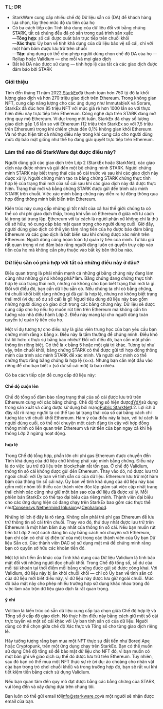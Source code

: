 ### TL; DR

* StarkWare cung cấp nhiều chế độ Dữ liệu sẵn có (DA) để khách hàng lựa chọn, tùy theo mức độ ưu tiên của họ
* Có ba cách tiếp cận Tính khả dụng của dữ liệu đối với bằng chứng STARK, tất cả chúng đều đã có sẵn trong quá trình sản xuất:\
  —**Tổng hợp**: sổ cái được xuất bản trực tiếp trên chuỗi khối\
  —**Xác thực**: Ủy ban về tính khả dụng của dữ liệu bảo vệ sổ cái, chỉ với một hàm băm được lưu trữ trên chuỗi\
  —**Tập**: ứng dụng có thể cho phép người dùng chọn chế độ DA của họ — Rollup hoặc Validium — cho mỗi và mọi giao dịch
* Bất kể DA nào được sử dụng — tính hợp lệ của tất cả các giao dịch được đảm bảo bởi STARK

### Giới thiệu

Tính đến tháng 11 năm 2022,[StarkEx](https://starkware.co/starkex/)đã thanh toán hơn 750 tỷ đô la khối lượng giao dịch và hơn 270 triệu giao dịch trên Ethereum. Trong không gian NFT, cung cấp năng lượng cho các ứng dụng như ImmutableX và Sorare, StarkEx đã đúc hơn 85 triệu NFT với mức giá rẻ hơn 1000 lần so với thực hiện điều này trực tiếp trên Ethereum. Công nghệ dựa trên STARK đang mở rộng quy mô Ethereum. Ví dụ: trong một tuần, StarkEx đã chạy số lượng giao dịch gấp 1,6 lần so với Ethereum (12 triệu trên StarkEx so với 7,5 triệu trên Ethereum) trong khi chiếm chưa đến 0,1% không gian khối Ethereum. Và nó thực hiện tất cả những điều này trong khi cung cấp cho người dùng mức độ bảo mật giống như thể họ đang giải quyết trực tiếp trên Ethereum.

### Làm thế nào để StarkWare đạt được điều này?

Người dùng gửi các giao dịch trên Lớp 2 (StarkEx hoặc StarkNet), các giao dịch này được nhóm và gửi đến một bộ chứng minh STARK. Người chứng minh STARK này biết trạng thái của sổ cái trước và sau khi các giao dịch này được xử lý. Người chứng minh tạo ra bằng chứng STARK chứng thực tính hợp lệ của trạng thái mới của sổ cái sau khi các giao dịch này đã được thực hiện. Trạng thái mới và bằng chứng STARK được gửi đến trình xác minh STARK trên chuỗi. Việc xác minh bằng chứng này diễn ra tự động thông qua hợp đồng thông minh bất biến trên Ethereum.

Kiến trúc này cung cấp những gì tốt nhất của cả hai thế giới: chúng ta có thể có chi phí giao dịch thấp, trong khi vẫn có Ethereum ở giữa với tư cách là trọng tài trung lập. Ethereum với tư cách là người phân xử không chỉ là thứ dễ sở hữu; nó cung cấp bảo mật quan trọng cho người dùng cuối. Giờ đây, người dùng giao dịch có thể yên tâm rằng tiền của họ được bảo đảm bằng Ethereum và các giao dịch là bất biến sau khi chúng được xác minh trên Ethereum. Người dùng cũng hoàn toàn tự quản lý tiền của mình. Tự lưu giữ rất quan trọng vì nó đảm bảo rằng người dùng luôn có quyền truy cập vào tiền của họ mà không cần phụ thuộc vào bất kỳ bên thứ ba nào.

### Dữ liệu sẵn có phù hợp với tất cả những điều này ở đâu?

Điều quan trọng là phải nhấn mạnh cả những gì bằng chứng này đang làm cũng như những gì nó không phải</em>*làm. Bằng chứng đang chứng thực tính hợp lệ của trạng thái mới, nhưng nó không cho bạn biết trạng thái mới là gì. Đối với điều đó, bạn cần dữ liệu sẵn có. Nếu chúng ta chỉ có bằng chứng, thì chuỗi khối biết rằng những gì đã gửi là hợp lệ, nhưng nó không biết trạng thái mới (ví dụ: số dư sổ cái) là gì! Người tiêu dùng dữ liệu này bao gồm những người dùng có giao dịch trong các bằng chứng này. Dữ liệu sẽ được cung cấp cho họ nếu họ muốn rút tiền trên Ethereum mà không cần tin tưởng vào nhà điều hành Lớp 2. Điều này mang lại cho người dùng toàn quyền tự quản lý tiền của họ.</p>

Một ví dụ tương tự cho điều này là giáo viên trung học của bạn yêu cầu bạn chứng minh rằng x bằng x. Điều này là tầm thường để chứng minh. Điều khó trả lời hơn: x thực sự bằng bao nhiêu? Đối với điều đó, bạn cần một phần thông tin riêng biệt. Có thể là x bằng 5 hoặc một giá trị khác. Tương tự như vậy, trên chuỗi khối, bằng chứng STARK có thể được gửi tới hợp đồng thông minh của trình xác minh STARK để xác minh. Và người xác minh có thể chứng thực rằng bằng chứng là hợp lệ (x=x). Nhưng bạn cần một đầu vào riêng để cho bạn biết x (số dư sổ cái mới) là bao nhiêu.

Có ba cách tiếp cận để cung cấp dữ liệu này:

#### Chế độ cuộn lên

Chế độ tổng số đảm bảo rằng trạng thái của sổ cái được lưu trữ trên Ethereum cùng với các bằng chứng. Chế độ tổng số hiện được[dYdX](https://dydx.exchange/)sử dụng trong sản xuất và cũng được sử dụng bởi mạng[Public StarkNet](http://starknet.io/)L2. Lợi ích ở đây rất rõ ràng: người ta có thể tạo lại trạng thái của sổ cái bằng cách chỉ tương tác với chuỗi khối Ethereum. Hàm ý của điều này là bạn, với tư cách là người dùng cuối, có thể nói chuyện một cách đáng tin cậy với hợp đồng thông minh có liên quan trên Ethereum và rút tiền của bạn ngay cả khi hệ thống Lớp 2 ngừng hoạt động.

#### hợp lệ

Trong Chế độ tổng hợp, phần lớn chi phí gas Ethereum được chuyển đến Tính khả dụng của dữ liệu chứ không phải xác minh bằng chứng. Điều này là do việc lưu trữ dữ liệu trên blockchain rất tốn gas. Ở chế độ Validium, thông tin sổ cái không được gửi đến Ethereum. Thay vào đó, nó được lưu trữ ngoài chuỗi với Ủy ban về tính sẵn có của dữ liệu. Ethereum lưu trữ một hàm băm của thông tin sổ cái này. Ủy ban về tính khả dụng của dữ liệu này bao gồm một nhóm tối thiểu các thành viên độc lập giám sát việc cập nhật trạng thái chính xác cũng như giữ một bản sao của dữ liệu đã được xử lý. Mỗi phiên bản StarkEx có thể tạo đại biểu của riêng mình. Thành viên đại biểu cho các ứng dụng hiện có đang chạy trên StarkEx bao gồm các thực thể như[Consensys](https://consensys.net/),[Nethermind](https://nethermind.io/),[Iqlusion](https://iqlusion.io/)và[Cephalopod](https://cephalopod.equipment/).

Những lợi ích ở đây là rõ ràng. Không cần phải trả phí gas Ethereum để lưu trữ thông tin sổ cái trên chuỗi. Thay vào đó, thứ duy nhất được lưu trữ trên Ethereum là một hàm băm duy nhất của thông tin sổ cái. Nếu bạn muốn rút tiền từ Lớp 2 một cách đáng tin cậy bằng cách nói chuyện với Ethereum, bạn chỉ cần có chữ ký điện tử của một trong các thành viên của Ủy ban Dữ liệu Sẵn có. Các thành viên DAC sẽ sử dụng mật mã để chứng minh rằng bạn có quyền sở hữu các khoản tiền đó.

Một lợi ích tiềm ẩn khác của Tính khả dụng của Dữ liệu Validium là tính bảo mật đối với những người đọc chuỗi khối. Trong Chế độ tổng số, số dư của mỗi tài khoản tại thời điểm mỗi bằng chứng được gửi sẽ được công khai. Với Validium, dữ liệu này bị ẩn khỏi chuỗi khối — chỉ có Ủy ban về tính sẵn có của dữ liệu mới biết điều này, vì dữ liệu này được lưu giữ ngoài chuỗi. Mức độ bảo mật này cho phép nhiều trường hợp sử dụng khác nhau trong đó việc làm xáo trộn dữ liệu giao dịch là rất quan trọng.

#### ý chí

Volition là kiến trúc có sẵn dữ liệu cung cấp lựa chọn giữa Chế độ hợp lệ và Tổng số ở cấp độ giao dịch. Nó thực hiện điều này bằng cách giữ một sổ cái trực tuyến và một sổ cái khác với Ủy ban tính sẵn có của dữ liệu. Người dùng có thể chọn giữa chế độ Xác thực và Tổng số cho từng giao dịch riêng lẻ.

Hãy tưởng tượng rằng bạn mua một NFT thực sự đắt tiền như Bored Ape hoặc Cryptopunk, trên một ứng dụng chạy trên StarkEx. Bạn có thể muốn sử dụng Chế độ tổng số để bảo mật dữ liệu cho NFT đó, vì bạn muốn có một bản ghi về giao dịch cụ thể đó được lưu trữ trên Ethereum. Tuy nhiên, sau đó bạn có thể mua một NFT thực sự rẻ (ví dụ: áo choàng cho nhân vật của bạn trong trò chơi chuỗi khối) và trong trường hợp đó, bạn sẽ rất vui khi tiết kiệm tiền bằng cách sử dụng Validium.

Nếu bạn quan tâm đến quy mô đạt được bằng các bằng chứng của STARK, vui lòng đến và xây dựng dựa trên chúng tôi.



Bạn luôn có thể gửi email tới[info@starkware.co](mailto:info@starkware.co)và một người sẽ nhận được email của bạn.